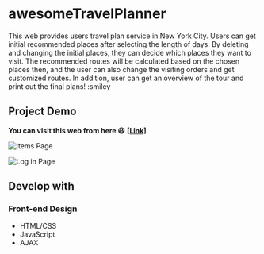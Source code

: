 # awesomeTravelPlanner
This web provides users travel plan service in New York City. Users can get initial recommended places after selecting the length of days. By deleting and changing the initial places, they can decide which places they want to visit. The recommended routes will be calculated based on the chosen places then, and the user can also change the visiting orders and get customized routes. In addition, user can get an overview of the tour and print out the final plans! :smiley
## Project Demo
**You can visit this web from here :smiley:** **[[Link]](http://52.14.59.0:8080/Jupiter/index.html)**

![Items Page](https://github.com/Chuyingl/Items-Recommendation-Web/blob/master/finditems.PNG)


![Log in Page](https://github.com/Chuyingl/Items-Recommendation-Web/blob/master/login.PNG)
## Develop with
### Front-end Design
* HTML/CSS
* JavaScript
* AJAX




